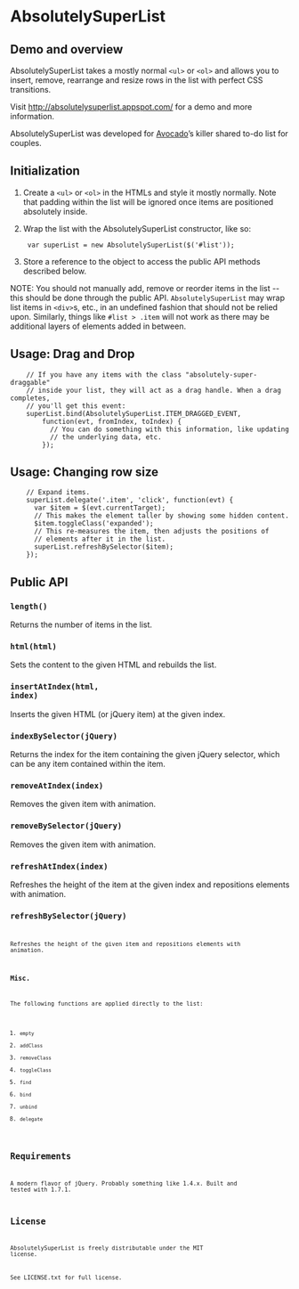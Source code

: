 AbsolutelySuperList
=====================

Demo and overview
-----------------

AbsolutelySuperList takes a mostly normal <code>&lt;ul&gt;</code> or
<code>&lt;ol&gt;</code> and allows you to insert, remove, rearrange and
resize rows in the list with perfect CSS transitions.

Visit <a href="//absolutelysuperlist.appspot.com/">http://absolutelysuperlist.appspot.com/</a>
for a demo and more information.

AbsolutelySuperList was developed for <a href="https://avocado.io/">Avocado</a>&rsquo;s
killer shared to-do list for couples.

Initialization
--------------

1. Create a <code>&lt;ul&gt;</code> or <code>&lt;ol&gt;</code> in the HTMLs and style it
mostly normally. Note that padding within the list will be ignored once items
are positioned absolutely inside.

2. Wrap the list with the AbsolutelySuperList constructor, like so:

        var superList = new AbsolutelySuperList($('#list'));

3. Store a reference to the object to access the public API methods described below.

NOTE: You should not manually add, remove or reorder items in the list -- this should be done
through the public API. <code>AbsolutelySuperList</code> may wrap list items in
<code>&lt;div&gt;</code>s, etc., in an undefined fashion that should not be relied upon.
Similarly, things like <code>#list > .item</code> will not work as there may be
additional layers of elements added in between.

Usage: Drag and Drop
--------------------

        // If you have any items with the class "absolutely-super-draggable"
        // inside your list, they will act as a drag handle. When a drag completes,
        // you'll get this event:
        superList.bind(AbsolutelySuperList.ITEM_DRAGGED_EVENT,
            function(evt, fromIndex, toIndex) {
              // You can do something with this information, like updating
              // the underlying data, etc.
            });

Usage: Changing row size
------------------------

        // Expand items.
        superList.delegate('.item', 'click', function(evt) {
          var $item = $(evt.currentTarget);
          // This makes the element taller by showing some hidden content.
          $item.toggleClass('expanded');
          // This re-measures the item, then adjusts the positions of
          // elements after it in the list.
          superList.refreshBySelector($item);
        });


Public API
----------

### <code>length()</code>

Returns the number of items in the list.

### <code>html(html)</code>

Sets the content to the given HTML and rebuilds the list.

### <code>insertAtIndex(html, index)</code>

Inserts the given HTML (or jQuery item) at the given index.

### <code>indexBySelector(jQuery)</code>

Returns the index for the item containing the given jQuery selector, which
can be any item contained within the item.

### <code>removeAtIndex(index)</code>

Removes the given item with animation.

### <code>removeBySelector(jQuery)</code>

Removes the given item with animation.

### <code>refreshAtIndex(index)</code>

Refreshes the height of the item at the given index and repositions elements with animation.

### <code>refreshBySelector(jQuery)<code>

Refreshes the height of the given item and repositions elements with animation.

### Misc.

The following functions are applied directly to the list:

1. <code>empty</code>
2. <code>addClass</code>
3. <code>removeClass</code>
4. <code>toggleClass</code>
5. <code>find</code>
6. <code>bind</code>
7. <code>unbind</code>
8. <code>delegate</code>

Requirements
------------

A modern flavor of jQuery. Probably something like 1.4.x. Built and tested with 1.7.1.

License
-------

AbsolutelySuperList is freely distributable under the MIT license.

See LICENSE.txt for full license.
